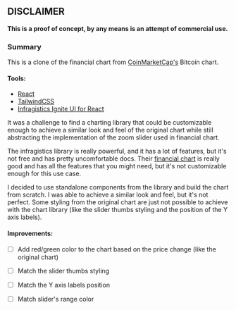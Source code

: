 ## DISCLAIMER
 
**This is a proof of concept, by any means is an attempt of commercial use.** 

### Summary

This is a clone of the financial chart from [CoinMarketCap's](https://coinmarketcap.com/currencies/bitcoin/) Bitcoin chart.

#### Tools:

- [React](https://reactjs.org/)
- [TailwindCSS](https://tailwindcss.com/)
- [Infragistics Ignite UI for React](https://www.infragistics.com/products/ignite-ui-react)

It was a challenge to find a charting library that could be customizable enough to achieve a similar look and feel of 
the original chart  while still abstracting the implementation of the zoom slider used in financial chart.

The infragistics library is really powerful, and it has a lot of features, but it's not free and has pretty
uncomfortable docs. Their [financial chart](https://www.infragistics.com/products/ignite-ui-react/react/components/charts/types/stock-chart) is really good and has all the features that you might need, but it's not 
customizable enough for this use case.

I decided to use standalone components from the library and build the chart from scratch. I was able to achieve a similar
look and feel, but it's not perfect. Some styling from the original chart are just not possible to achieve with the chart
library (like the slider thumbs styling and the position of the Y axis labels).

#### Improvements:

- [ ] Add red/green color to the chart based on the price change (like the original chart)
- [ ] Match the slider thumbs styling
- [ ] Match the Y axis labels position
- [ ] Match slider's range color




